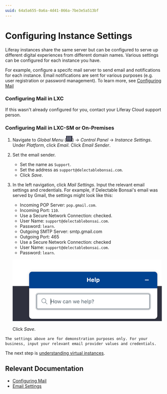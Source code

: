 ```yaml
---
uuid: 64a5a655-0a6a-4d41-866a-7be3e5a513bf
---
```

# Configuring Instance Settings

Liferay instances share the same server but can be configured to serve up different digital experiences from different domain names. Various settings can be configured for each instance you have.

For example, configure a specifc mail server to send email and notifications for each instance. Email notifications are sent for various purposes (e.g. user registration or password management). To learn more, see [Configuring Mail](https://learn.liferay.com/dxp/latest/en/installation-and-upgrades/setting-up-liferay/configuring-mail.html)

### Configuring Mail in LXC

If this wasn't already configured for you, contact your Liferay Cloud support person.

### Configuring Mail in LXC-SM or On-Premises

1. Navigate to _Global Menu_ (![Global Menu](../../images/icon-applications-menu.png)) &rarr; _Control Panel_ &rarr; _Instance Settings_. Under _Platform_, click _Email_. Click _Email Sender_.

1. Set the email sender.

   * Set the name as `Support`.
   * Set the address as `support@delectablebonsai.com`.
   * Click _Save_.

1. In the left navigation, click _Mail Settings_. Input the relevant email settings and credentials. For example, if Delectable Bonsai's email was served by Gmail, the settings might look like this:

   * Incoming POP Server: `pop.gmail.com`.
   * Incoming Port: `110`.
   * Use a Secure Network Connection: checked.
   * User Name: `support@delectablebonsai.com`.
   * Password: `learn`.
   * Outgoing SMTP Server: smtp.gmail.com
   * Outgoing Port: 465
   * Use a Secure Network Connection: checked
   * User Name: `support@delectablebonsai.com`.
   * Password: `learn`.

   ![Input the settings for the mail server.](./configuring-instance-settings/images/01.png)

   Click _Save_.

```{note}
The settings above are for demonstration purposes only. For your business, input your relevant email provider values and credentials.
```

The next step is [understanding virtual instances](./understanding-virtual-instances.md).

## Relevant Documentation

- [Configuring Mail](https://learn.liferay.com/dxp/latest/en/installation-and-upgrades/setting-up-liferay/configuring-mail.html)
- [Email Settings](https://learn.liferay.com/dxp/latest/en/system-administration/configuring-liferay/virtual-instances/email-settings.html)
